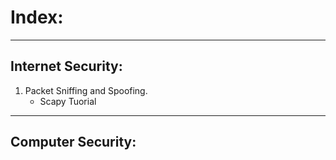 # Index:
---

## Internet Security:
1. Packet Sniffing and Spoofing.
    - Scapy Tuorial

---
## Computer Security:

